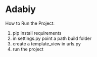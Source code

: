 # Adabiy
How to Run the Project:
1. pip install requirements
2. in settings.py point a path build folder
3. create a template_view in urls.py 
4. run the project

